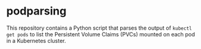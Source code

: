 # podparsing
This repository contains a Python script that parses the output of `kubectl get pods` to list the Persistent Volume Claims (PVCs) mounted on each pod in a Kubernetes cluster.
